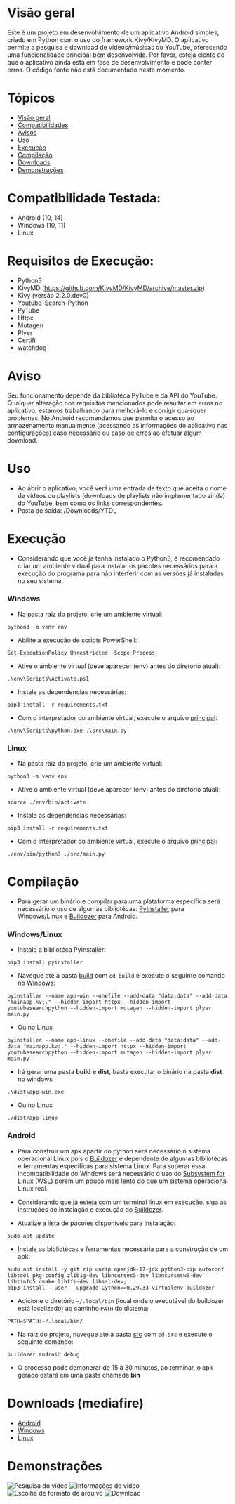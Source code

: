 # Visão geral
Este é um projeto em desenvolvimento de um aplicativo Android simples, criado em Python com o uso do framework Kivy/KivyMD. O aplicativo permite a pesquisa e download de vídeos/músicas do YouTube, oferecendo uma funcionalidade principal bem desenvolvida. Por favor, esteja ciente de que o aplicativo ainda está em fase de desenvolvimento e pode conter erros. O código fonte não está documentado neste momento.

# Tópicos
+ [Visão geral](#visão-geral)
+ [Compatibilidades](#compatibilidade-testada)
+ [Avisos](#aviso)
+ [Uso](#uso)
+ [Execução](#execução)
+ [Compilação](#compilação)
+ [Downloads](#downloads-mediafire)
+ [Demonstrações](#demonstrações)

# Compatibilidade Testada:
+ Android (10, 14)
+ Windows (10, 11)
+ Linux

# Requisitos de Execução:
+ Python3
+ KivyMD (https://github.com/KivyMD/KivyMD/archive/master.zip)
+ Kivy (versão 2.2.0.dev0)
+ Youtube-Search-Python
+ PyTube
+ Httpx
+ Mutagen
+ Plyer
+ Certifi
+ watchdog

# Aviso
Seu funcionamento depende da bibliotéca PyTube e da API do YouTube. Qualquer alteração nos requisitos mencionados pode resultar em erros no aplicativo, estamos trabalhando para melhorá-lo e corrigir quaisquer problemas. No Android recomendamos que permita o acesso ao armazenamento manualmente (acessando as informações do aplicativo nas configurações) caso necessário ou caso de erros ao efetuar algum download.

# Uso
+ Ao abrir o aplicativo, você verá uma entrada de texto que aceita o nome de vídeos ou playlists (downloads de playlists não implementado ainda) do YouTube, bem como os links correspondentes.
+ Pasta de saída: /Downloads/YTDL

# Execução
+ Considerando que você ja tenha instalado o Python3, é recomendado criar um ambiente virtual para instalar os pacotes necessários para a execução do programa para não interferir com as versões já instaladas no seu sistema.

### Windows

+ Na pasta raiz do projeto, crie um ambiente virtual:
```
python3 -m venv env
```

+ Abilite a execução de scripts PowerShell:
```
Set-ExecutionPolicy Unrestricted -Scope Process
```

+ Ative o ambiente virtual (deve aparecer (env) antes do diretorio atual):
```
.\env\Scripts\Activate.ps1
```

+ Instale as dependencias necessárias:
```
pip3 install -r requirements.txt
```

+ Com o interpretador do ambiente virtual, execute o arquivo [principal](./src/main.py):
```
.\env\Scripts\python.exe .\src\main.py
```

### Linux
+ Na pasta raiz do projeto, crie um ambiente virtual:
```
python3 -m venv env
```

+ Ative o ambiente virtual (deve aparecer (env) antes do diretorio atual):
```
source ./env/bin/activate
```

+ Instale as dependencias necessárias:
```
pip3 install -r requirements.txt
```

+ Com o interpretador do ambiente virtual, execute o arquivo [principal](./src/main.py):
```
./env/bin/python3 ./src/main.py
```

# Compilação
+ Para gerar um binário e compilar para uma plataforma específica será necessário o uso de algumas bibliotécas: [PyInstaller](https://pyinstaller.org/en/stable/) para Windows/Linux e [Buildozer](https://buildozer.readthedocs.io/en/latest/) para Android.

### Windows/Linux
+ Instale a bibliotéca PyInstaller:
```
pip3 install pyinstaller
```

+ Navegue até a pasta [build](./build/) com `cd build` e execute o seguinte comando no Windows:
```
pyinstaller --name app-win --onefile --add-data "data;data" --add-data "mainapp.kv;." --hidden-import httpx --hidden-import youtubesearchpython --hidden-import mutagen --hidden-import plyer main.py
```

+ Ou no Linux
```
pyinstaller --name app-linux --onefile --add-data "data:data" --add-data "mainapp.kv:." --hidden-import httpx --hidden-import youtubesearchpython --hidden-import mutagen --hidden-import plyer main.py
```

+ Irá gerar uma pasta **build** e **dist**, basta executar o binário na pasta **dist** no windows
```
.\dist\app-win.exe
```

+ Ou no Linux
```
./dist/app-linux
```

### Android
+ Para construir um apk apartir do python será necessário o sistema operacional Linux pois o [Buildozer](https://buildozer.readthedocs.io/en/latest/) é dependente de algumas bibliotécas e ferramentas especificas para sistema Linux. Para superar essa incompatibilidade do Windows será necessário o uso do [Subsystem for Linux (WSL)](https://learn.microsoft.com/pt-br/windows/wsl/install) porém um pouco mais lento do que um sistema operacional Linux real.

+ Considerando que já esteja com um terminal linux em execução, siga as instruções de instalação e execução do [Buildozer](https://buildozer.readthedocs.io/en/latest/installation.html).

+ Atualize a lista de pacotes disponíveis para instalação:
```
sudo apt update
```

+ Instale as bibliotécas e ferramentas necessária para a construção de um apk:

```
sudo apt install -y git zip unzip openjdk-17-jdk python3-pip autoconf libtool pkg-config zlib1g-dev libncurses5-dev libncursesw5-dev libtinfo5 cmake libffi-dev libssl-dev;
pip3 install --user --upgrade Cython==0.29.33 virtualenv buildozer
```

+ Adicione o diretório `~/.local/bin` (local onde o executável do buildozer está localizado) ao caminho `PATH` do distema:
```
PATH=$PATH:~/.local/bin/
```

+ Na raiz do projeto, navegue até a pasta [src](./src/) com `cd src` e execute o seguinte comando:
```
buildozer android debug
```

+ O processo pode demonerar de 15 à 30 minutos, ao terminar, o apk gerado estará em uma pasta chamada **bin**

# Downloads (mediafire)
+ [Android](https://www.mediafire.com/file/llhokxh68j2wpbn/YouTubeDL.apk/file)
+ [Windows](https://www.mediafire.com/file/dpnmtjm7rgzg5b0/YouTubeDL.exe/file)
+ [Linux](https://www.mediafire.com/file/x1j23pdjqh2g50s/YouTubeDL/file)


# Demonstrações
![Pesquisa do vídeo](./demo/ytdl-demo.png)   ![Informações do vídeo](./demo/ytdl-demo2.png)
![Escolha de formato de arquivo](./demo/ytdl-demo3.png)   ![Download](./demo/ytdl-demo4.png)
